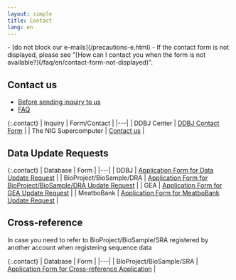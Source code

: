 ```yaml
---
layout: simple
title: Contact
lang: en
---
```


<div class="attention" markdown="1">
- [do not block our e-mails](/precautions-e.html)
- If the contact form is not displayed, please see "[How can I contact you when the form is not available?](/faq/en/contact-form-not-displayed)".
</div>

## Contact us
- [Before sending inquiry to us](before-sending-inquiries-e.html)
- [FAQ](https://www.ddbj.nig.ac.jp/faq/en/index-e.html)

{:.contact}
| Inquiry | Form/Contact |
|---|
| DDBJ Center | [DDBJ Contact Form](https://forms.gle/j1sjeDGKRXuKJWaU6) |
| The NIG Supercomputer | [Contact us](https://sc.ddbj.nig.ac.jp/en/application/reference/) |

## Data Update Requests

{:.contact}
| Database | Form |
|---|
| DDBJ | [Application Form for Data Update Request](https://forms.gle/j1sjeDGKRXuKJWaU6) |
| BioProject/BioSample/DRA | [Application Form for BioProject/BioSample/DRA Update Request](https://forms.gle/d9cZxyzQzxPMSqW59) |
| GEA | [Application Form for GEA Update Request](https://forms.gle/TtzttjjxShnJ1LxdA) |
| MeatboBank | [Application Form for MeatboBank Update Request](https://forms.gle/5TAMFHAWmhjZTrny7) |

## Cross-reference

In case you need to refer to BioProject/BioSample/SRA registered by another account when registering sequence data

{:.contact}
| Database | Form |
|---|
| BioProject/BioSample/SRA | [Application Form for Cross-reference Application](https://forms.gle/U7DUk8cGZqao6nwC8) |
